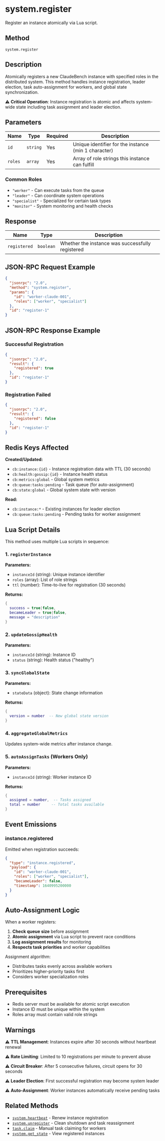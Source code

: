 # system.register

Register an instance atomically via Lua script.

## Method

`system.register`

## Description

Atomically registers a new ClaudeBench instance with specified roles in the distributed system. This method handles instance registration, leader election, task auto-assignment for workers, and global state synchronization.

⚠️ **Critical Operation**: Instance registration is atomic and affects system-wide state including task assignment and leader election.

## Parameters

| Name | Type | Required | Description |
|------|------|----------|-------------|
| `id` | `string` | Yes | Unique identifier for the instance (min 1 character) |
| `roles` | `array` | Yes | Array of role strings this instance can fulfill |

### Common Roles

- `"worker"` - Can execute tasks from the queue
- `"leader"` - Can coordinate system operations
- `"specialist"` - Specialized for certain task types
- `"monitor"` - System monitoring and health checks

## Response

| Name | Type | Description |
|------|------|-------------|
| `registered` | `boolean` | Whether the instance was successfully registered |

## JSON-RPC Request Example

```json
{
  "jsonrpc": "2.0",
  "method": "system.register",
  "params": {
    "id": "worker-claude-001",
    "roles": ["worker", "specialist"]
  },
  "id": "register-1"
}
```

## JSON-RPC Response Example

### Successful Registration
```json
{
  "jsonrpc": "2.0",
  "result": {
    "registered": true
  },
  "id": "register-1"
}
```

### Registration Failed
```json
{
  "jsonrpc": "2.0",
  "result": {
    "registered": false
  },
  "id": "register-1"
}
```

## Redis Keys Affected

**Created/Updated:**
- `cb:instance:{id}` - Instance registration data with TTL (30 seconds)
- `cb:health:gossip:{id}` - Instance health status
- `cb:metrics:global` - Global system metrics  
- `cb:queue:tasks:pending` - Task queue (for auto-assignment)
- `cb:state:global` - Global system state with version

**Read:**
- `cb:instance:*` - Existing instances for leader election
- `cb:queue:tasks:pending` - Pending tasks for worker assignment

## Lua Script Details

This method uses multiple Lua scripts in sequence:

### 1. `registerInstance`
**Parameters:**
- `instanceId` (string): Unique instance identifier
- `roles` (array): List of role strings  
- `ttl` (number): Time-to-live for registration (30 seconds)

**Returns:**
```lua
{
  success = true|false,
  becameLeader = true|false,
  message = "description"
}
```

### 2. `updateGossipHealth` 
**Parameters:**
- `instanceId` (string): Instance ID
- `status` (string): Health status ("healthy")

### 3. `syncGlobalState`
**Parameters:**
- `stateData` (object): State change information

**Returns:**
```lua
{
  version = number  -- New global state version
}
```

### 4. `aggregateGlobalMetrics`
Updates system-wide metrics after instance change.

### 5. `autoAssignTasks` (Workers Only)
**Parameters:**
- `instanceId` (string): Worker instance ID

**Returns:**
```lua
{
  assigned = number,  -- Tasks assigned
  total = number     -- Total tasks available
}
```

## Event Emissions

### instance.registered
Emitted when registration succeeds:
```json
{
  "type": "instance.registered", 
  "payload": {
    "id": "worker-claude-001",
    "roles": ["worker", "specialist"],
    "becameLeader": false,
    "timestamp": 1640995200000
  }
}
```

## Auto-Assignment Logic

When a worker registers:

1. **Check queue size** before assignment
2. **Atomic assignment** via Lua script to prevent race conditions  
3. **Log assignment results** for monitoring
4. **Respects task priorities** and worker capabilities

Assignment algorithm:
- Distributes tasks evenly across available workers
- Prioritizes higher-priority tasks first
- Considers worker specialization roles

## Prerequisites

- Redis server must be available for atomic script execution
- Instance ID must be unique within the system
- Roles array must contain valid role strings

## Warnings

⚠️ **TTL Management**: Instances expire after 30 seconds without heartbeat renewal

⚠️ **Rate Limiting**: Limited to 10 registrations per minute to prevent abuse

⚠️ **Circuit Breaker**: After 5 consecutive failures, circuit opens for 30 seconds

⚠️ **Leader Election**: First successful registration may become system leader

⚠️ **Auto-Assignment**: Worker instances automatically receive pending tasks

## Related Methods

- [`system.heartbeat`](./heartbeat) - Renew instance registration
- [`system.unregister`](./unregister) - Clean shutdown and task reassignment  
- [`task.claim`](../task/claim) - Manual task claiming for workers
- [`system.get_state`](./get_state) - View registered instances